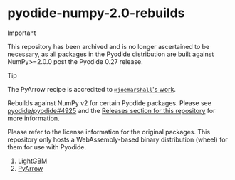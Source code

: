 # pyodide-numpy-2.0-rebuilds

> [!IMPORTANT]
> This repository has been archived and is no longer ascertained to be necessary, as all packages
> in the Pyodide distribution are built against NumPy>=2.0.0 post the Pyodide 0.27 release.

> [!TIP]
> The PyArrow recipe is accredited to [`@joemarshall`'s work](https://github.com/joemarshall/pyarrow-pyodide).

Rebuilds against NumPy v2 for certain Pyodide packages. Please see [pyodide/pyodide#4925][1]
and the [Releases section for this repository][2] for more information.

[1]: https://github.com/pyodide/pyodide/pull/4925
[2]: https://github.com/agriyakhetarpal/pyodide-numpy-2.0-rebuilds/releases

Please refer to the license information for the original packages. This repository only hosts
a WebAssembly-based binary distribution (wheel) for them for use with Pyodide.

1. [LightGBM](https://github.com/microsoft/LightGBM/blob/3f7e6081275624edfca1f9b3096bea7a81a744ed/LICENSE)
2. [PyArrow](https://github.com/apache/arrow/blob/6a0414bd9a91e890ec6a45369bf61f405180628c/LICENSE.txt)
